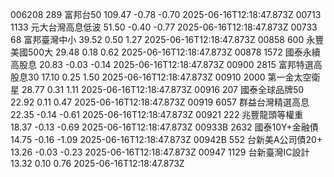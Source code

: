 006208	289	富邦台50	109.47	-0.78	-0.70	2025-06-16T12:18:47.873Z
00713	1133	元大台灣高息低波	51.50	-0.40	-0.77	2025-06-16T12:18:47.873Z
00733	68	富邦臺灣中小	39.52	0.50	1.27	2025-06-16T12:18:47.873Z
00858	600	永豐美國500大	29.48	0.18	0.62	2025-06-16T12:18:47.873Z
00878	1572	國泰永續高股息	20.83	-0.03	-0.14	2025-06-16T12:18:47.873Z
00900	2815	富邦特選高股息30	17.10	0.25	1.50	2025-06-16T12:18:47.873Z
00910	2000	第一金太空衛星	28.77	0.31	1.11	2025-06-16T12:18:47.873Z
00916	207	國泰全球品牌50	22.92	0.11	0.47	2025-06-16T12:18:47.873Z
00919	6057	群益台灣精選高息	22.35	-0.14	-0.61	2025-06-16T12:18:47.873Z
00921	222	兆豐龍頭等權重	18.37	-0.13	-0.69	2025-06-16T12:18:47.873Z
00933B	2632	國泰10Y+金融債	14.75	-0.16	-1.09	2025-06-16T12:18:47.873Z
00942B	552	台新美A公司債20+	13.26	-0.03	-0.23	2025-06-16T12:18:47.873Z
00947	1129	台新臺灣IC設計	13.32	0.10	0.76	2025-06-16T12:18:47.873Z